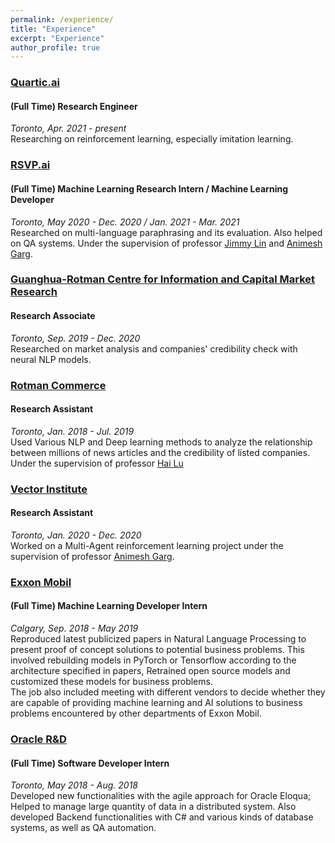 ```yaml
---
permalink: /experience/
title: "Experience"
excerpt: "Experience"
author_profile: true
---
```


### [Quartic.ai](https://www.quartic.ai/)
#### (Full Time) Research Engineer
*Toronto, Apr. 2021 - present* <br/>
Researching on reinforcement learning, especially imitation learning. 

### [RSVP.ai](https://www.rsvp.ai/en/#/index)
#### (Full Time) Machine Learning Research Intern / Machine Learning Developer
*Toronto, May 2020 - Dec. 2020 / Jan. 2021 - Mar. 2021* <br/>
Researched on multi-language paraphrasing and its evaluation. Also helped on QA systems. Under the supervision of professor [Jimmy Lin](https://cs.uwaterloo.ca/~jimmylin/) and [Animesh Garg](https://www.cs.toronto.edu/~garg/).

### [Guanghua-Rotman Centre for Information and Capital Market Research](https://guanghua-rotman.work/td)
#### Research Associate 
*Toronto, Sep. 2019 - Dec. 2020* <br/>
Researched on market analysis and companies' credibility check with neural NLP models.

### [Rotman Commerce](https://rotmancommerce.utoronto.ca)
#### Research Assistant 
*Toronto, Jan. 2018 - Jul. 2019* <br/>
Used Various NLP and Deep learning methods to analyze the relationship between millions of news articles and the credibility of listed companies.
Under the supervision of professor [Hai Lu](http://www.rotman.utoronto.ca/FacultyAndResearch/Faculty/FacultyBios/Lu.aspx)

### [Vector Institute](https://vectorinstitute.ai/)
#### Research Assistant
*Toronto, Jan. 2020 - Dec. 2020* <br/>
Worked on a Multi-Agent reinforcement learning project under the supervision of professor [Animesh Garg](https://www.cs.toronto.edu/~garg/).

### [Exxon Mobil](https://corporate.exxonmobil.com/Locations/Canada)
#### (Full Time) Machine Learning Developer Intern
*Calgary, Sep. 2018 - May 2019* <br/>
Reproduced latest publicized papers in Natural Language Processing to present proof of concept solutions to potential business problems. This involved rebuilding models in PyTorch or Tensorflow according to the architecture specified in papers, Retrained open source models and customized these models for business problems. \
The job also included meeting with different vendors to decide whether they are capable of providing machine learning and AI solutions to business problems encountered by other departments of Exxon Mobil.

### [Oracle R&D](https://labs.oracle.com)
#### (Full Time) Software Developer Intern
*Toronto, May 2018 - Aug. 2018* <br/>
Developed new functionalities with the agile approach for Oracle Eloqua; Helped to manage large quantity of data in a distributed system. Also developed Backend functionalities with C\# and various kinds of database systems, as well as QA automation.
















